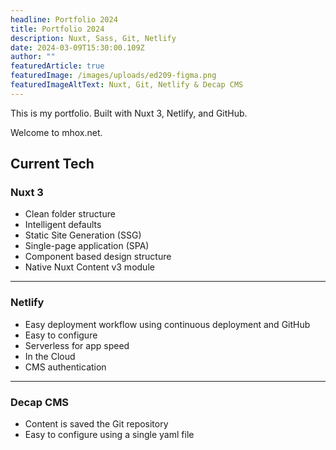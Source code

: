 ```yaml
---
headline: Portfolio 2024
title: Portfolio 2024
description: Nuxt, Sass, Git, Netlify
date: 2024-03-09T15:30:00.109Z
author: ""
featuredArticle: true
featuredImage: /images/uploads/ed209-figma.png
featuredImageAltText: Nuxt, Git, Netlify & Decap CMS
---
```

This is my portfolio. Built with Nuxt 3, Netlify, and GitHub.

Welcome to mhox.net.

## Current Tech

### Nuxt 3

* Clean folder structure
* Intelligent defaults
* Static Site Generation (SSG)
* Single-page application (SPA)
* Component based design structure
* Native Nuxt Content v3 module

- - -

### Netlify

* Easy deployment workflow using continuous deployment and GitHub
* Easy to configure
* Serverless for app speed
* In the Cloud
* CMS authentication

- - -

### Decap CMS

* Content is saved the Git repository
* Easy to configure using a single yaml file
